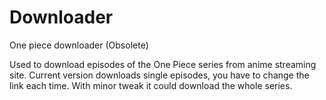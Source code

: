 # Downloader
One piece downloader (Obsolete)

Used to download episodes of the One Piece series from anime streaming site.
Current version downloads single episodes, you have to change the link each time.
With minor tweak it could download the whole series.
